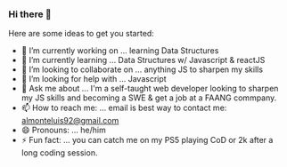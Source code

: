 ### Hi there 👋


Here are some ideas to get you started:

- 🔭 I’m currently working on ... learning Data Structures
- 🌱 I’m currently learning ... Data Structures w/ Javascript & reactJS
- 👯 I’m looking to collaborate on ... anything JS to sharpen my skills
- 🤔 I’m looking for help with ... Javascript
- 💬 Ask me about ... I'm a self-taught web developer looking to sharpen my JS skills and becoming a SWE & get a job at a FAANG commpany.
- 📫 How to reach me: ... email is best way to contact me: almonteluis92@gmail.com
- 😄 Pronouns: ... he/him
- ⚡ Fun fact: ... you can catch me on my PS5 playing CoD or 2k after a long coding session.

